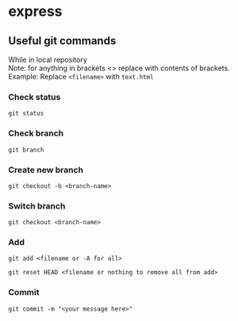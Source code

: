 # express

## Useful git commands

While in local repository <br>
Note: for anything in brackets <> replace with contents of brackets. <br>
Example: Replace `<filename>` with `text.html`

### Check status
```
git status
```
### Check branch
```
git branch
```

### Create new branch
```
git checkout -b <branch-name>
```
### Switch branch
```
git checkout <branch-name>
```

### Add
```
git add <filename or -A for all>
```

```
git reset HEAD <filename or nothing to remove all from add>
```
### Commit
```
git commit -m "<your message here>"
```
